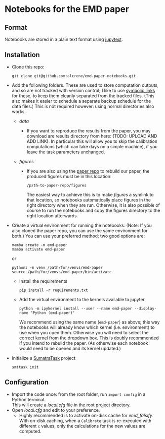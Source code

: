 # Notebooks for the EMD paper

## Format

Notebooks are stored in a plain text format using [jupytext](https://jupytext.readthedocs.io/).

## Installation

* Clone this repo:

      git clone git@github.com:alcrene/emd-paper-notebooks.git

* Add the following folders.
  These are used to store computation outputs, and so are not tracked with version control; I like to use [symbolic links](https://linuxhandbook.com/symbolic-link-linux/) for these, to keep them cleanly separated from the tracked files. (This also makes it easier to schedule a separate backup schedule for the data files.)
  This is not required however: using normal directories also works.

  - _data_
    + If you want to reproduce the results from the paper, you may download are results directory from here: (TODO: UPLOAD AND ADD LINK). In particular this will allow you to skip the calibration computations (which can take days on a simple machine), if you leave the task parameters unchanged.

  - _figures_
    + If you are also using the [paper repo](https://github.com/alcrene/emd-paper) to rebuild our paper, the produced figures must be in this location:
    
          /path-to-paper-repo/figures

      The easiest way to achieve this is to make _figures_ a symlink to that location, so notebooks automatically place figures in the right directory when they are run. Otherwise, it is also possible of course to run the notebooks and copy the figures directory to the right location afterwards.

* Create a virtual environment for running the notebooks.
  (Note: If you also cloned the paper repo, you can use the same environment for both.)
  You can use your preferred method; two good options are:
  
      mamba create -n emd-paper
      mamba activate emd-paper

  or

      python3 -m venv /path/for/venvs/emd-paper
      source /path/for/venvs/emd-paper/bin/activate

  - Install the requirements
    
        pip install -r requirements.txt
    
  - Add the virtual environment to the kernels available to jupyter.
    
        python -m ipykernel install --user --name emd-paper --display-name "Python (emd-paper)"
    
    We recommend using the same name (`emd-paper`) as above; this way the notebooks will already know which kernel (i.e. environment) to use when you open them. Otherwise you will need to select the correct kernel from the dropdown box.
    This is doubly recommended if you intend to rebuild the paper. (As otherwise each notebook would need to be opened and its kernel updated.)

* Initialize a [SumatraTask](https://sumatratask.readthedocs.io/) project:

      smttask init

## Configuration

- Import the code once: from the root folder, run `import config` in a Python terminal.  
  This will create a *local.cfg* file in the root project directory.
- Open *local.cfg* and edit to your preference.
  - Highly recommended is to activate on-disk cache for *emd_falsify*. With on-disk caching, when a `Calibrate` task is re-executed with different `c` values, only the calculations for the new values are computed.

